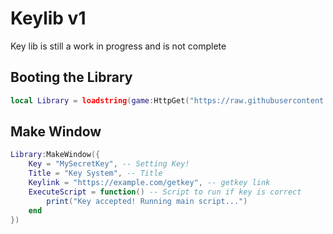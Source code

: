 # Keylib v1
Key lib is still a work in progress and is not complete
## Booting the Library
```lua
local Library = loadstring(game:HttpGet("https://raw.githubusercontent.com/RizzSf/Library/refs/heads/main/Library%20Source/KeySysLib.lua"))()
```
## Make Window
```lua
Library:MakeWindow({
    Key = "MySecretKey", -- Setting Key!
    Title = "Key System", -- Title
    Keylink = "https://example.com/getkey", -- getkey link
    ExecuteScript = function() -- Script to run if key is correct
        print("Key accepted! Running main script...")
    end
})
```
